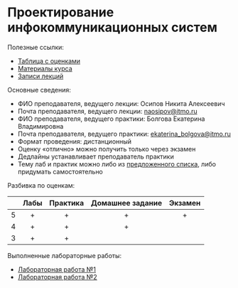 # Проектирование инфокоммуникационных систем

Полезные ссылки:

- [Таблица с оценками](https://docs.google.com/spreadsheets/d/1E02KSh47hj_lYtmCadkfYcRfjRHkkkgOUJSnnC7AwRs/edit)
- [Материалы курса](https://drive.google.com/drive/folders/1CtvUewLakNZQ9Hu52aUJ-QX6m5TN46WJ)
- [Записи лекций](https://drive.google.com/drive/folders/1Cy_G0NK8PTc7GQ5rIWXrDhDywWpPTrHz)

Основные сведения:

- ФИО преподавателя, ведущего лекции: Осипов Никита Алексеевич
- Почта преподавателя, ведущего лекции: [naosipov@itmo.ru](mailto:naosipov@itmo.ru)
- ФИО преподавателя, ведущего практики: Болгова Екатерина Владимировна
- Почта преподавателя, ведущего практики: [ekaterina_bolgova@itmo.ru](mailto:ekaterina_bolgova@itmo.ru)
- Формат проведения: дистанционный
- Оценку «отлично» можно получить только через экзамен
- Дедлайны устанавливает преподаватель практики
- Тему лаб и практик можно либо из [предложенного списка](https://drive.google.com/drive/folders/1JUH4s29cV4wQLvcdopzTFQOun8_CXQDg), либо придумать самостоятельно

Разбивка по оценкам:

|     | Лабы | Практика | Домашнее задание | Экзамен |
| :-: | :--: | :------: | :--------------: | :-----: |
|  5  |  +   |    +     |        +         |    +    |
|  4  |  +   |    +     |        +         |         |
|  3  |  +   |    +     |                  |         |

Выполненные лабораторные работы:

- [Лабораторная работа №1](labs/lab-1)
- [Лабораторная работа №2](labs/lab-2)
